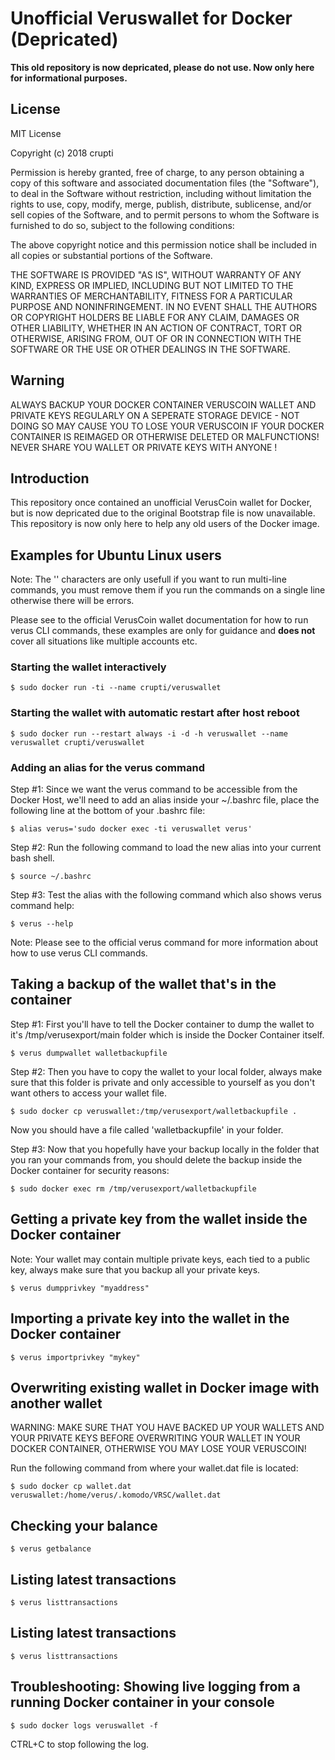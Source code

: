 # Unofficial Veruswallet for Docker (Depricated)

__This old repository is now depricated, please do not use. Now only here for informational purposes.__

## License

MIT License

Copyright (c) 2018 crupti

Permission is hereby granted, free of charge, to any person obtaining a copy
of this software and associated documentation files (the "Software"), to deal
in the Software without restriction, including without limitation the rights
to use, copy, modify, merge, publish, distribute, sublicense, and/or sell
copies of the Software, and to permit persons to whom the Software is
furnished to do so, subject to the following conditions:

The above copyright notice and this permission notice shall be included in all
copies or substantial portions of the Software.

THE SOFTWARE IS PROVIDED "AS IS", WITHOUT WARRANTY OF ANY KIND, EXPRESS OR
IMPLIED, INCLUDING BUT NOT LIMITED TO THE WARRANTIES OF MERCHANTABILITY,
FITNESS FOR A PARTICULAR PURPOSE AND NONINFRINGEMENT. IN NO EVENT SHALL THE
AUTHORS OR COPYRIGHT HOLDERS BE LIABLE FOR ANY CLAIM, DAMAGES OR OTHER
LIABILITY, WHETHER IN AN ACTION OF CONTRACT, TORT OR OTHERWISE, ARISING FROM,
OUT OF OR IN CONNECTION WITH THE SOFTWARE OR THE USE OR OTHER DEALINGS IN THE
SOFTWARE.

## Warning

ALWAYS BACKUP YOUR DOCKER CONTAINER VERUSCOIN WALLET AND PRIVATE KEYS REGULARLY ON A SEPERATE STORAGE DEVICE - NOT DOING SO MAY CAUSE YOU TO LOSE YOUR VERUSCOIN IF YOUR DOCKER CONTAINER IS REIMAGED OR OTHERWISE DELETED OR MALFUNCTIONS! NEVER SHARE YOU WALLET OR PRIVATE KEYS WITH ANYONE !

## Introduction

This repository once contained an unofficial VerusCoin wallet for Docker, but is now depricated due to the original Bootstrap file is now unavailable. This repository is now only here to help any old users of the Docker image.

## Examples for Ubuntu Linux users

Note: The '\' characters are only usefull if you want to run multi-line commands, you must remove them if you run the commands on a single line otherwise there will be errors.

Please see to the official VerusCoin wallet documentation for how to run verus CLI commands, these examples are only for guidance and __does not__ cover all situations like multiple accounts etc.

### Starting the wallet interactively

```console
$ sudo docker run -ti --name crupti/veruswallet
```

### Starting the wallet with automatic restart after host reboot

```console
$ sudo docker run --restart always -i -d -h veruswallet --name veruswallet crupti/veruswallet 
```

### Adding an alias for the verus command

Step #1: Since we want the verus command to be accessible from the Docker Host, we'll need to add an alias inside your ~/.bashrc file, place the following line at the bottom of your .bashrc file:

```console
$ alias verus='sudo docker exec -ti veruswallet verus'
```

Step #2: Run the following command to load the new alias into your current bash shell.

```console
$ source ~/.bashrc
```

Step #3: Test the alias with the following command which also shows verus command help:

```console
$ verus --help
```

Note: Please see to the official verus command for more information about how to use verus CLI commands.

## Taking a backup of the wallet that's in the container

Step #1: First you'll have to tell the Docker container to dump the wallet to it's /tmp/verusexport/main folder which is inside the Docker Container itself.

```console
$ verus dumpwallet walletbackupfile
```

Step #2: Then you have to copy the wallet to your local folder, always make sure that this folder is private and only accessible to yourself as you don't want others to access your wallet file.

```console
$ sudo docker cp veruswallet:/tmp/verusexport/walletbackupfile .
```

Now you should have a file called 'walletbackupfile' in your folder.

Step #3: Now that you hopefully have your backup locally in the folder that you ran your commands from, you should delete the backup inside the Docker container for security reasons:

```console
$ sudo docker exec rm /tmp/verusexport/walletbackupfile
```

## Getting a private key from the wallet inside the Docker container

Note: Your wallet may contain multiple private keys, each tied to a public key, always make sure that you backup all your private keys.

```console
$ verus dumpprivkey "myaddress"
```

## Importing a private key into the wallet in the Docker container

```console
$ verus importprivkey "mykey"
```

## Overwriting existing wallet in Docker image with another wallet 

WARNING: MAKE SURE THAT YOU HAVE BACKED UP YOUR WALLETS AND YOUR PRIVATE KEYS BEFORE OVERWRITING YOUR WALLET IN YOUR DOCKER CONTAINER, OTHERWISE YOU MAY LOSE YOUR VERUSCOIN!

Run the following command from where your wallet.dat file is located:

```console
$ sudo docker cp wallet.dat veruswallet:/home/verus/.komodo/VRSC/wallet.dat
```

## Checking your balance 

```console
$ verus getbalance
```

## Listing latest transactions

```console
$ verus listtransactions
```

## Listing latest transactions

```console
$ verus listtransactions
```

## Troubleshooting: Showing live logging from a running Docker container in your console

```console
$ sudo docker logs veruswallet -f
```
CTRL+C to stop following the log.
